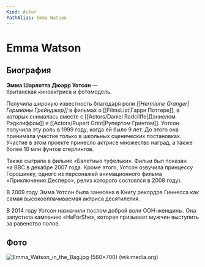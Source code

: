 ```yaml
---
Kind: Actor
PathAlias: Emma Watson
---
```

# Emma Watson
## Биография
**Эмма Шарлотта Дюэрр Уотсон** — британская киноактриса и фотомодель.

Получила широкую известность благодаря роли _[[Hermione Granger|Гермионы Грейнджер]]_ в фильмах о [[FilmsList|Гарри Поттере]], в которых снималась вместе с [[Actors/Daniel Radcliffe|Дэниелом Рэдклиффом]] и [[Actors/Rupert Grint|Рупертом Гринтом]]. Уотсон получила эту роль в 1999 году, когда ей было 9 лет. До этого она принимала участие только в школьных сценических постановках. Участие в этом проекте принесло актрисе множество наград, а также более 10 млн фунтов стерлингов.

Также сыграла в фильме «Балетные туфельки». Фильм был показан на BBC в декабре 2007 года. Кроме этого, Уотсон озвучила принцессу Горошинку, одного из персонажей анимационного фильма «Приключения Десперо», релиз которого состоялся в 2008 году).

В 2009 году Эмма Уотсон была занесена в Книгу рекордов Гиннесса как самая высокооплачиваемая актриса десятилетия.

В 2014 году Уотсон назначили послом доброй воли ООН-женщины. Она запустила кампанию «HeForShe», которая призывает мужчин выступить за равенство полов.
## Фото
![Emma_Watson_in_the_Bag.jpg (560×700) (wikimedia.org)](https://upload.wikimedia.org/wikipedia/commons/7/71/Emma_Watson_in_the_Bag.jpg)
